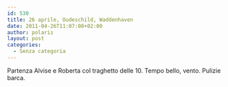 ```yaml
---
id: 530
title: 26 aprile, Oudeschild, Waddenhaven
date: 2011-04-26T11:07:08+02:00
author: polaris
layout: post
categories:
  - Senza categoria
---
```

Partenza Alvise e Roberta col traghetto delle 10. Tempo bello, vento. Pulizie barca.